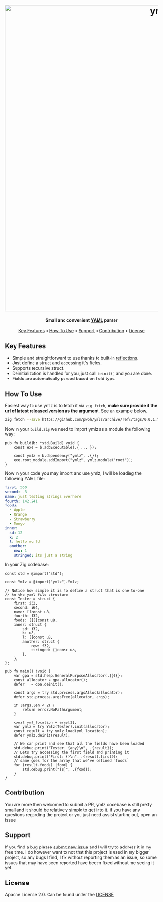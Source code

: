 <h1 align="center">
  <img src="https://raw.githubusercontent.com/pwbh/ymlz/414cc4ad1a0cdfb59e1d7b62753a5330833d0b77/imgs/logo.svg?token=A6PPCKM5YGWIBJM4WFM3VCDGYTMVE" alt="ymlz" width="1007">
</h1>

<h4 align="center">Small and convenient <a href="https://en.wikipedia.org/wiki/YAML" target="_blank">YAML</a> parser</h4>

<p align="center">
  <a href="#key-features">Key Features</a> •
  <a href="#how-to-use">How To Use</a> •
  <a href="#support">Support</a> •
  <a href="#contribution">Contribution</a> •
  <a href="#license">License</a>
</p>

## Key Features

- Simple and straightforward to use thanks to built-in [reflections](https://ziglang.org/documentation/master/#Function-Reflection).
- Just define a struct and accessing it's fields.
- Supports recursive struct.
- Deinitialization is handled for you, just call `deinit()` and you are done.
- Fields are automatically parsed based on field type.

## How To Use

Easiest way to use ymlz is to fetch it via `zig fetch`, **make sure provide it the url of latest released version as the argument**. See an example below.

```bash
zig fetch --save https://github.com/pwbh/ymlz/archive/refs/tags/0.0.1.tar.gz
```

Now in your `build.zig` we need to import ymlz as a module the following way:

```zig
pub fn build(b: *std.Build) void {
    const exe = b.addExecutable(.{ ... });

    const ymlz = b.dependency("ymlz", .{});
    exe.root_module.addImport("ymlz", ymlz.module("root"));
}
```

Now in your code you may import and use ymlz, I will be loading the following YAML file:

```yml
first: 500
second: -3
name: just testing strings overhere
fourth: 142.241
foods:
  - Apple
  - Orange
  - Strawberry
  - Mango
inner:
  sd: 12
  k: 2
  l: hello world
  another:
    new: 1
    stringed: its just a string
```

In your Zig codebase:

```zig
const std = @import("std");

const Ymlz = @import("ymlz").Ymlz;

// Notice how simple it is to define a struct that is one-to-one
// to the yaml file structure
const Tester = struct {
    first: i32,
    second: i64,
    name: []const u8,
    fourth: f32,
    foods: [][]const u8,
    inner: struct {
        sd: i32,
        k: u8,
        l: []const u8,
        another: struct {
            new: f32,
            stringed: []const u8,
        },
    },
};

pub fn main() !void {
    var gpa = std.heap.GeneralPurposeAllocator(.{}){};
    const allocator = gpa.allocator();
    defer _ = gpa.deinit();

    const args = try std.process.argsAlloc(allocator);
    defer std.process.argsFree(allocator, args);

    if (args.len < 2) {
        return error.NoPathArgument;
    }

    const yml_location = args[1];
    var ymlz = try Ymlz(Tester).init(allocator);
    const result = try ymlz.load(yml_location);
    defer ymlz.deinit(result);

    // We can print and see that all the fields have been loaded
    std.debug.print("Tester: {any}\n", .{result});
    // Lets try accessing the first field and printing it
    std.debug.print("First: {}\n", .{result.first});
    // same goes for the array that we've defined `foods`
    for (result.foods) |food| {
        std.debug.print("{s}", .{food});
    }
}
```

## Contribution

You are more then welcomed to submit a PR, ymlz codebase is still pretty small and it should be relatively simple to get into it, if you have any questions regarding the project or you just need assist starting out, open an issue.

## Support

If you find a bug please [submit new issue](https://github.com/pwbh/ymlz/issues/new) and I will try to address it in my free time. I do however want to not that this project is used in my bigger project, so any bugs I find, I fix without reporting them as an issue, so some issues that may have been reported have beeen fixed without me seeing it yet.

## License

Apache License 2.0. Can be found under the [LICENSE](https://github.com/pwbh/ymlz/blob/master/LICENSE).
